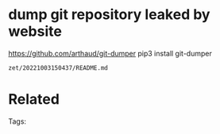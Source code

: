 # dump git repository leaked by website
https://github.com/arthaud/git-dumper
pip3 install git-dumper

` zet/20221003150437/README.md `

# Related


Tags:

    

